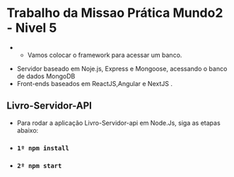 # Trabalho da Missao Prática Mundo2 - Nivel 5

* - Vamos colocar o framework para acessar um banco.

- Servidor baseado em Noje.js, Express e Mongoose, acessando o banco de dados MongoDB
- Front-ends baseados em ReactJS,Angular e NextJS .

## Livro-Servidor-API

- Para rodar a aplicação Livro-Servidor-api em Node.Js, siga as etapas abaixo:
- ### `1º npm install`
- ### `2º npm start`




